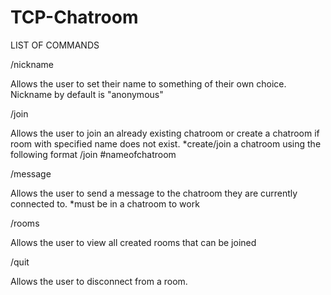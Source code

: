# TCP-Chatroom

LIST OF COMMANDS

/nickname 

Allows the user to set their name to something of their own choice. Nickname by default is "anonymous"

/join

Allows the user to join an already existing chatroom or create a chatroom if room with specified name does not exist.
*create/join a chatroom using the following format /join #nameofchatroom

/message

Allows the user to send a message to the chatroom they are currently connected to.
*must be in a chatroom to work

/rooms

Allows the user to view all created rooms that can be joined

/quit

Allows the user to disconnect from a room.
